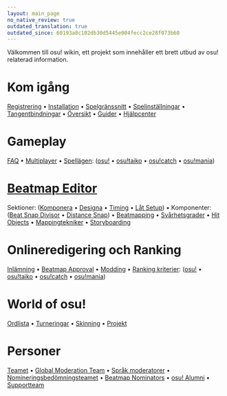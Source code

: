 ```yaml
---
layout: main_page
no_native_review: true
outdated_translation: true
outdated_since: 60193a8c102db30d5445e004fecc2ce28f073b60
---
```


<!-- Do not add any empty lines inside this div. -->

<div class="wiki-main-page__blurb">
Välkommen till osu! wikin, ett projekt som innehåller ett brett utbud av osu! relaterad information.
</div>

<div class="wiki-main-page__panels">
<div class="wiki-main-page-panel">

# Kom igång

[Registrering](/wiki/Registration) • [Installation](/wiki/Client/Installation) • [Spelgränssnitt](/wiki/Client/Interface) • [Spelinställningar](/wiki/Client/Options) • [Tangentbindningar](/wiki/Client/Keyboard_shortcuts) • [Översikt](/wiki/Sitemap) • [Guider](/wiki/Guides) • [Hjälpcenter](/wiki/Help_centre)

</div>
<div class="wiki-main-page-panel">

# Gameplay

[FAQ](/wiki/FAQ) • [Multiplayer](/wiki/Gameplay/Multiplayer) • [Spellägen](/wiki/Game_mode): ([osu!](/wiki/Game_mode/osu!) • [osu!taiko](/wiki/Game_mode/osu!taiko) • [osu!catch](/wiki/Game_mode/osu!catch) • [osu!mania](/wiki/Game_mode/osu!mania))

</div>
<div class="wiki-main-page-panel">

# [Beatmap Editor](/wiki/Client/Beatmap_editor)

Sektioner: ([Komponera](/wiki/Client/Beatmap_editor/Compose) • [Designa](/wiki/Client/Beatmap_editor/Design) • [Timing](/wiki/Client/Beatmap_editor/Timing) • [Låt Setup](/wiki/Client/Beatmap_editor/Song_Setup)) • Komponenter: ([Beat Snap Divisor](/wiki/Client/Beatmap_editor/Beat_Snap_Divisor) • [Distance Snap](/wiki/Client/Beatmap_editor/Distance_snap)) • [Beatmapping](/wiki/Beatmapping) • [Svårhetsgrader](/wiki/Beatmap/Difficulty) • [Hit Objects](/wiki/Hit_object) • [Mappingtekniker](/wiki/Mapping_techniques) • [Storyboarding](/wiki/Storyboard#storyboarding)

</div>
<div class="wiki-main-page-panel">

# Onlineredigering och Ranking

[Inlämning](/wiki/Submission) • [Beatmap Approval](/wiki/Beatmap_ranking_procedure) • [Modding](/wiki/Modding) • [Ranking kriterier](/wiki/Ranking_Criteria): ([osu!](/wiki/Ranking_Criteria/osu!) • [osu!taiko](/wiki/Ranking_Criteria/osu!taiko) • [osu!catch](/wiki/Ranking_Criteria/osu!catch) • [osu!mania](/wiki/Ranking_Criteria/osu!mania))

</div>
<div class="wiki-main-page-panel">

# World of osu!

[Ordlista](/wiki/Glossary) • [Turneringar](/wiki/Tournaments) • [Skinning](/wiki/Skinning) • [Projekt](/wiki/Community/Projects)

</div>
<div class="wiki-main-page-panel">

# Personer

[Teamet](/wiki/People/The_Team) • [Global Moderation Team](/wiki/People/The_Team/Global_Moderation_Team) • [Språk moderatorer](/wiki/People/The_Team/Global_Moderation_Team#grouped-by-languages-moderated) • [Nomineringsbedömningsteamet](/wiki/People/The_Team/Nomination_Assessment_Team) • [Beatmap Nominators](/wiki/People/The_Team/Beatmap_Nominators) • [osu! Alumni](/wiki/People/The_Team/osu!_Alumni) • [Supportteam](/wiki/People/The_Team/Support_Team)

</div>
</div>
